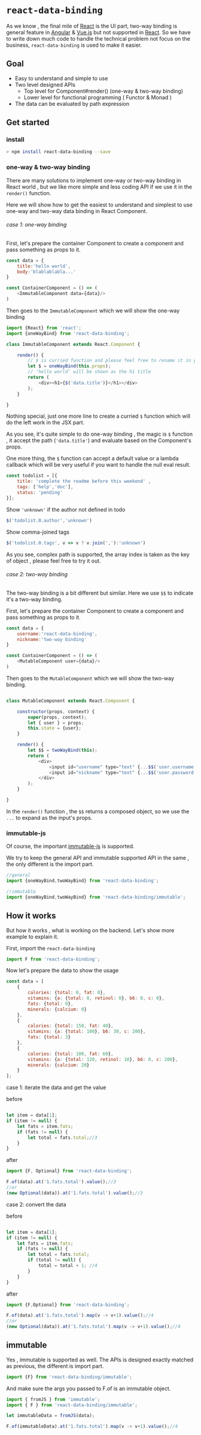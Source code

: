 # `react-data-binding`


As we know , the final mile of [React](https://github.com/facebook/react) is the UI part,
two-way binding is general feature in [Angular](https://github.com/angular/angular) & [Vue.js](https://github.com/vuejs/vue) but not supported in  [React](https://github.com/facebook/react).
So we have to write down much code to handle the technical problem not focus on the business,
 `react-data-binding` is used to make it easier.

## Goal

* Easy to understand and simple to use
* Two level designed APIs
	* Top level for Component#render() (one-way & two-way binding)
	* Lower level for functional programming ( Functor & Monad )
* The data can be evaluated by path expression

## Get started

### install

```sh
> npm install react-data-binding --save
```

### one-way & two-way binding

There are many solutions to implement one-way or two-way binding in React world ,
but we like more simple and less coding API if we use it in the `render()` function.

Here we will show how to get the easiest to understand and simplest to use one-way and two-way data binding in React Component.

###### case 1: one-way binding

First, let's prepare the container Component to create a component and pass something as props to it.

```javascript
const data = {
	title:'hello world',
	body:'blablablabla...'
}

const ContainerComponent = () => (
	<ImmutableComponent data={data}/>
)

```

Then goes to the `ImmutableComponent` which we will show the one-way binding

```javascript
import {React} from 'react';
import {oneWayBind} from 'react-data-binding';

class ImmutableComponent extends React.Component {

	render() {
		// $ is curried function and please feel free to rename it in your project.
		let $ = oneWayBind(this.props);
		// 'hello world' will be shown as the h1 title
		return (
			<div><h1>{$('data.title')}</h1></div>
		);
	}

}
```

Nothing special, just one more line to create a curried `$` function which will do the left work in the JSX part.

As you see, it's quite simple to do one-way binding ,
the magic is `$` function , it accept the path (`'data.title'`) and evaluate based on the Component's props.

One more thing, the `$` function can accept a default value or a lambda callback
which will be very useful if you want to handle the null eval result.

```javascript
const todolist = [{
	title: 'complete the readme before this weekend' ,
	tags: ['help','doc'],
	status: 'pending'
}];

```

Show `'unknown'` if the author not defined in todo

```javascript
$('todolist.0.author','unknown')
```

Show comma-joined tags

```javascript
$('todolist.0.tags', v => v ? v.join(','):'unknown')
```

As you see, complex path is supported, the array index is taken as the key of object , please feel free to try it out.


###### case 2: two-way binding

The two-way binding is a bit different but similar. Here we use `$$` to indicate it's a two-way binding.

First, let's prepare the container Component to create a component and pass something as props to it.

```javascript
const data = {
	username:'react-data-binding',
	nickname:'two-way binding'
}

const ContainerComponent = () => (
	<MutableComponent user={data}/>
)

```

Then goes to the `MutableComponent` which we will show the two-way binding.


```javascript

class MutableComponent extends React.Component {

	constructor(props, context) {
		super(props, context);
		let { user } = props;
		this.state = {user};
	}

	render() {
		let $$ = twoWayBind(this);
		return (
			<div>
				<input id="username" type="text" {...$$('user.username')}/>
				<input id="nickname" type="text" {...$$('user.password')}/>
			</div>
		);
	}

}

```

In the `render()` function , the `$$` returns a composed object, so we use the `...` to expand as the input's props.


### immutable-js

Of course, the important [immutable-js](https://github.com/facebook/immutable-js) is supported.

We try to keep the general API and immutable supported API in the same , the only different is the import part.

```javascript
//general
import {oneWayBind,twoWayBind} from 'react-data-binding';

//immutable
import {oneWayBind,twoWayBind} from 'react-data-binding/immutable';
```


## How it works

But how it works , what is working on the backend. Let's show more example to explain it.

First,  import the `react-data-binding`

```javascript
import F from 'react-data-binding';
```

Now let's prepare the data to show the usage

```javascript
const data = [
	{
		calories: {total: 0, fat: 0},
		vitamins: {a: {total: 0, retinol: 0}, b6: 0, c: 0},
		fats: {total: 0},
		minerals: {calcium: 0}
	},
	{
		calories: {total: 150, fat: 40},
		vitamins: {a: {total: 100}, b6: 30, c: 200},
		fats: {total: 3}
	},
	{
		calories: {total: 100, fat: 60},
		vitamins: {a: {total: 120, retinol: 10}, b6: 0, c: 200},
		minerals: {calcium: 20}
	}
];
```


case 1: iterate the data and get the value

before

```javascript

let item = data[1];
if (item != null) {
	let fats = item.fats;
	if (fats != null) {
		let total = fats.total;//3
	}
}

```

after

```javascript
import {F, Optional} from 'react-data-binding';

F.of(data).at('1.fats.total').value();//3
//or
(new Optional(data)).at('1.fats.total').value();//3

```

case 2: convert the data


before

```javascript

let item = data[1];
if (item != null) {
	let fats = item.fats;
	if (fats != null) {
		let total = fats.total;
		if (total != null) {
			total = total + 1; //4
		}
	}
}

```

after

```javascript
import {F,Optional} from 'react-data-binding';

F.of(data).at('1.fats.total').map(v -> v+1).value();//4
//or
(new Optional(data)).at('1.fats.total').map(v -> v+1).value();//4
```

## immutable

Yes , immutable is supported as well.
The APIs is designed exactly matched as previous, the different is import part.

```javascript
import {F} from 'react-data-binding/immutable';
```

And make sure the args you passed to F.of is an immutable object.

```javascript
import { fromJS } from 'immutable';
import { F } from 'react-data-binding/immutable';

let immutableData = fromJS(data);

F.of(immutableData).at('1.fats.total').map(v -> v+1).value();//4

```
